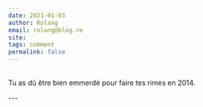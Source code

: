 ```yaml
---
date: 2021-01-03
author: Rolang
email: rolang@blog.re
site: 
tags: comment
permalink: false
---
```


<p><br />
Tu as dû être bien emmerdé pour faire tes rimes en 2014.</p>
---